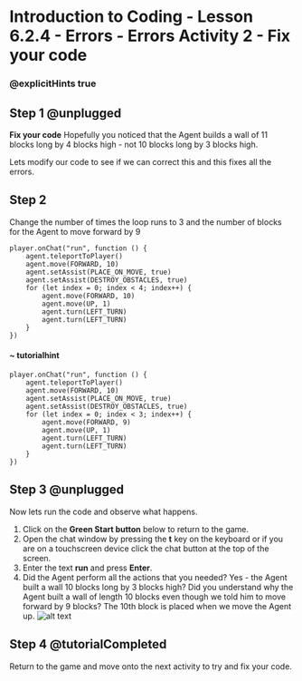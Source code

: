 # Introduction to Coding - Lesson 6.2.4 - Errors - Errors Activity 2 - Fix your code
### @explicitHints true

## Step 1 @unplugged
**Fix your code**
Hopefully you noticed that the Agent builds a wall of 11 blocks long by 4 blocks high - not 10 blocks long by 3 blocks high.

Lets modify our code to see if we can correct this and this fixes all the errors.

## Step 2 
Change the number of times the loop runs to 3 and the number of blocks for the Agent to move forward by 9
```template
player.onChat("run", function () {
    agent.teleportToPlayer()
    agent.move(FORWARD, 10)
    agent.setAssist(PLACE_ON_MOVE, true)
	agent.setAssist(DESTROY_OBSTACLES, true)
    for (let index = 0; index < 4; index++) {
		agent.move(FORWARD, 10)
		agent.move(UP, 1)
    	agent.turn(LEFT_TURN)
		agent.turn(LEFT_TURN)
    }
})
```
#### ~ tutorialhint
```blocks
player.onChat("run", function () {
    agent.teleportToPlayer()
    agent.move(FORWARD, 10)
    agent.setAssist(PLACE_ON_MOVE, true)
	agent.setAssist(DESTROY_OBSTACLES, true)
    for (let index = 0; index < 3; index++) {
		agent.move(FORWARD, 9)
		agent.move(UP, 1)
    	agent.turn(LEFT_TURN)
		agent.turn(LEFT_TURN)
    }
})
```

## Step 3 @unplugged
Now lets run the code and observe what happens.
1. Click on the **Green Start button** below to return to the game.
2. Open the chat window by pressing the **t** key on the keyboard or if you are on a touchscreen device click the chat button at the top of the screen.
3. Enter the text **run** and press **Enter**.
4. Did the Agent perform all the actions that you needed?
Yes - the Agent built a wall 10 blocks long by 3 blocks high?
Did you understand why the Agent built a wall of length 10 blocks even though we told him to move forward by 9 blocks? The 10th block is placed when we move the Agent up.
![alt text](https://intro.codingcredentials.com/Lesson6/6.2.4/images/1.jpg?raw=true "Run")

## Step 4 @tutorialCompleted
Return to the game and move onto the next activity to try and fix your code.
